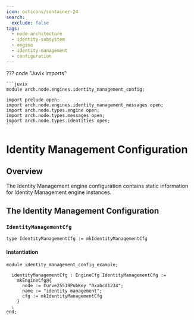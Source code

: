 ```yaml
---
icon: octicons/container-24
search:
  exclude: false
tags:
  - node-architecture
  - identity-subsystem
  - engine
  - identity-management
  - configuration
---
```


??? code "Juvix imports"

    ```juvix
    module arch.node.engines.identity_management_config;

    import prelude open;
    import arch.node.engines.identity_management_messages open;
    import arch.node.types.engine open;
    import arch.node.types.messages open;
    import arch.node.types.identities open;
    ```

# Identity Management Configuration

## Overview

The Identity Management engine configuration contains static information for Identity Management engine instances.

## The Identity Management Configuration

### `IdentityManagementCfg`

<!-- --8<-- [start:IdentityManagementCfg] -->
```juvix
type IdentityManagementCfg := mkIdentityManagementCfg
```
<!-- --8<-- [end:IdentityManagementCfg] -->

#### Instantiation

<!-- --8<-- [start:identityManagementCfg] -->
```juvix extract-module-statements
module identity_management_config_example;

  identityManagementCfg : EngineCfg IdentityManagementCfg :=
    mkEngineCfg@{
      node := Curve25519PubKey "0xabcd1234";
      name := "identity management";
      cfg := mkIdentityManagementCfg
    }
  ;
end;
```
<!-- --8<-- [end:identityManagementCfg] -->
